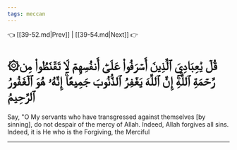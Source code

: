 ```yaml
---
tags: meccan
---
```


👈 [[39-52.md|Prev]] | [[39-54.md|Next]] 👉

# ۞قُلۡ يَٰعِبَادِيَ ٱلَّذِينَ أَسۡرَفُواْ عَلَىٰٓ أَنفُسِهِمۡ لَا تَقۡنَطُواْ مِن رَّحۡمَةِ ٱللَّهِۚ إِنَّ ٱللَّهَ يَغۡفِرُ ٱلذُّنُوبَ جَمِيعًاۚ إِنَّهُۥ هُوَ ٱلۡغَفُورُ ٱلرَّحِيمُ

Say, "O My servants who have transgressed against themselves [by sinning], do not despair of the mercy of Allah. Indeed, Allah forgives all sins. Indeed, it is He who is the Forgiving, the Merciful

---

